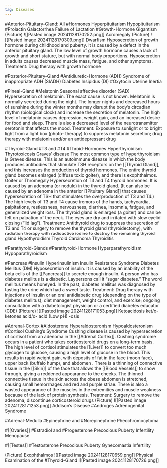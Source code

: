 ```yaml
---
tag: Diseases
---
```

#Anterior-Pituitary-Gland: All #Hormones 
	Hyperpituitarism
	Hypopituitarism
	#Prolactin
		Galactorrhea
		Failure of Lactation
	#Growth-Hormone 
		Gigantism
			(Picture)
				![[Pasted image 20241128170252.png]]
		Acromegaly
			(Picture)
				![[Pasted image 20241128170309.png]]
		Dwarfism
			Hyposecretion of growth hormone during childhood and puberty. It is caused by a defect in the anterior pituitary gland. The low level of growth hormone causes a lack of growth and short stature, but with normal body proportions. Hyposecretion in adults causes decreased muscle mass, fatigue, and other symptoms. 
			Treatment: Drug therapy with growth hormone

#Posterior-Pituitary-Gland 
	#Antidiuretic-Hormone (ADH)
		Syndrome of inappropriate ADH (SIADH)
		Diabetes Insipidus (DI)
	#Oxytocin 
		Uterine Inertia

#Pineal-Gland
	#Melatonin
		Seasonal affective disorder (SAD)
			Hypersecretion of melatonin. The exact cause is not known. Melatonin is normally secreted during the night. The longer nights and decreased hours of sunshine during the winter months may disrupt the body’s circadian rhythm (biological clock) and increase the secretion of melatonin. The high level of melatonin causes depression, weight gain, and an increased desire for food and sleep. There is also a decreased level of the neurotransmitter serotonin that affects the mood. Treatment: Exposure to sunlight or to bright light from a light box (photo- therapy) to suppress melatonin secretion; drug therapy with melatonin and/or an antidepressant drug

#Thyroid-Gland
	#T3 and #T4 #Throid-Hormones
		Hyperthyroidism
			Thyrotoxicosis
			Graves’ disease
				The most common type of hyperthyroidism is Graves disease. This is an autoimmune disease in which the body produces antibodies that stimulate TSH receptors on the [[Thyroid Gland]], and this increases the production of thyroid hormones. The entire thyroid gland becomes enlarged (diffuse toxic goiter), and there is exophthalmos. 
			Goiter or Thromegaly
			Hypersecretion of T3 and T4 thyroid hormones. It is caused by an adenoma (or nodule) in the thyroid gland. (It can also be caused by an adenoma in the anterior [[Pituitary Gland]] that causes hypersecretion of TSH that stimulates the overproduction of T3 and T4.) The high levels of T3 and T4 cause tremors of the hands, tachycardia, palpitations, restlessness, nervousness, diarrhea, insomnia, fatigue, and generalized weight loss. The thyroid gland is enlarged (a goiter) and can be felt on palpation of the neck. The eyes are dry and irritated with slow eyelid closing (“lid lag”). 
			Treatment: Antithyroid drug to suppress the secretion of T3 and T4 or surgery to remove the thyroid gland (thyroidectomy), with radiation therapy with radioactive iodine to destroy the remaining thyroid gland
		Hypothyroidism
		Thyroid Carcinoma
		Thyroiditis

#Parathyroid-Glands
	#Parathyroid-Hormone
		Hyperparathyroidism
		Hypoparathyroidism

#Pancreas 
	#Insulin 
		Hyperinsulinism
		Insulin Resistance Syndrome
		Diabetes Mellitus (DM)
			Hyposecretion of insulin. It is caused by an inability of the beta cells of the [[Pancreas]] to secrete enough insulin. A person who has diabetes mellitus is a diabetic. Laypersons call it “sugar diabetes.” The word mellitus means honeyed. In the past, diabetes mellitus was diagnosed by tasting the urine which had a sweet taste. 
			Treatment: Drug therapy with injections of insulin or an oral antidiabetic drug (depending on the type of diabetes mellitus); diet management, weight control, and exercise; ongoing consultation with a diabetologist physician or a certified diabetes educator (CDE)
			(Picture)
				![[Pasted image 20241128171053.png]]
		Ketoacidosis
			ket/o- ketones
			acid/o- acid (Low pH)
			-osis

#Adrenal-Cortex
	#Aldosterone
		Hyperaldosteronism
		Hypoaldosteronism
	#Cortisol
		Cushing’s Syndrome
			Cushing disease is caused by hypersecretion of cortisol from an adenoma in the [[Adrenal Cortex]]. Cushing syndrome occurs in a patient who takes corticosteroid drugs on a long-term basis. The high level of cortisol stimulates the [[Liver]] to convert too much glycogen to glucose, causing a high level of glucose in the blood. This results in rapid weight gain, with deposits of fat in the face (moon face), upper back (buffalo hump), and abdomen . There is a thinning of connective tissue in the [[Skin]] of the face that allows the [[Blood Vessels]] to show through, giving a reddened appearance to the cheeks. The thinned connective tissue in the skin across the obese abdomen is stretched, causing small hemorrhages and red and purple striae. There is also a wasted appearance of the muscles in the extremities and muscle weakness because of the lack of protein synthesis. 
			Treatment: Surgery to remove the adenoma; discontinue corticosteroid drugs
			(Picture)
				![[Pasted image 20241128171253.png]]
		Addison’s Disease
	#Androges
		Adrenogenital Syndrome

#Adrenal-Medulla
	#Epinephrine and #Norepinephrine 
		Pheochromocytoma

#[[Ovaries]] 
	#Estradiol and #Progesterone 
		Precocious Puberty
		Infertility
		Menopause

#[[Testes]] 
	#Testosterone 
		Precocious Puberty
		Gynecomastia
		Infertility

(Picture)
	Exophthalmos
		![[Pasted image 20241128170659.png]]
	Physical Examination of the #Thyroid-Gland 
		![[Pasted image 20241128170726.png]]






































